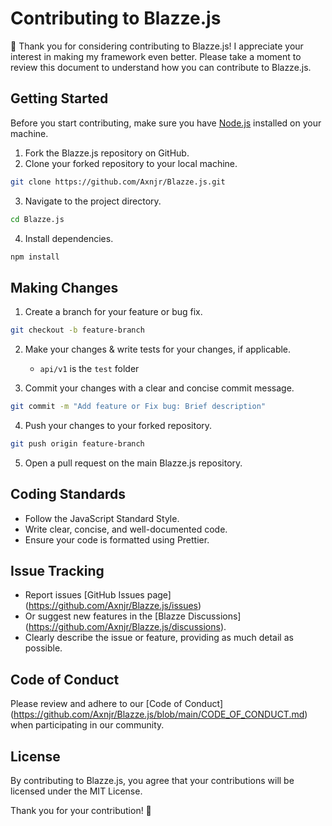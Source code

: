 # Contributing to Blazze.js

👋 Thank you for considering contributing to Blazze.js! I appreciate your interest in making my framework even better. Please take a moment to review this document to understand how you can contribute to Blazze.js.

## Getting Started

Before you start contributing, make sure you have [Node.js](https://nodejs.org/) installed on your machine.

1. Fork the Blazze.js repository on GitHub.
2. Clone your forked repository to your local machine.

```bash
git clone https://github.com/Axnjr/Blazze.js.git
```

3. Navigate to the project directory.

```bash
cd Blazze.js
```

4. Install dependencies.
```bash
npm install
```

## Making Changes

1. Create a branch for your feature or bug fix.

```bash
git checkout -b feature-branch
```

2. Make your changes & write tests for your changes, if applicable.
    - `api/v1` is the `test` folder

3. Commit your changes with a clear and concise commit message.

```bash
git commit -m "Add feature or Fix bug: Brief description"
```

4. Push your changes to your forked repository.

```bash
git push origin feature-branch
```

5. Open a pull request on the main Blazze.js repository.

## Coding Standards

- Follow the JavaScript Standard Style.
- Write clear, concise, and well-documented code.
- Ensure your code is formatted using Prettier.

## Issue Tracking

- Report issues [GitHub Issues page] (https://github.com/Axnjr/Blazze.js/issues)
- Or suggest new features in the [Blazze Discussions] (https://github.com/Axnjr/Blazze.js/discussions).
- Clearly describe the issue or feature, providing as much detail as possible.

## Code of Conduct
Please review and adhere to our [Code of Conduct] (https://github.com/Axnjr/Blazze.js/blob/main/CODE_OF_CONDUCT.md) when participating in our community.

## License
By contributing to Blazze.js, you agree that your contributions will be licensed under the MIT License.

Thank you for your contribution! 🚀


